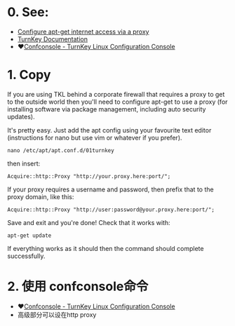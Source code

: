 # 0. See:
- [Configure apt-get internet access via a proxy ](https://www.turnkeylinux.org/docs/config-apt-get-proxy)
- [TurnKey Documentation](https://www.turnkeylinux.org/docs)
- ❤️[Confconsole - TurnKey Linux Configuration Console ](https://www.turnkeylinux.org/docs/confconsole)


# 1. Copy
If you are using TKL behind a corporate firewall that requires a proxy to get to the outside world then you'll need to configure apt-get to use a proxy (for installing software via package management, including auto security updates).

It's pretty easy. Just add the apt config using your favourite text editor (instructions for nano but use vim or whatever if you prefer).

```
nano /etc/apt/apt.conf.d/01turnkey
```
then insert:
```
Acquire::http::Proxy "http://your.proxy.here:port/";
```
If your proxy requires a username and password, then prefix that to the proxy domain, like this:
```
Acquire::http::Proxy "http://user:password@your.proxy.here:port/";
```


Save and exit and you're done! Check that it works with:
```
apt-get update
```
If everything works as it should then the command should complete successfully.


# 2. 使用 confconsole命令
- ❤️[Confconsole - TurnKey Linux Configuration Console ](https://www.turnkeylinux.org/docs/confconsole)
- 高级部分可以设在http proxy
